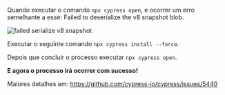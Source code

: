 Quando executar o comando `npx cypress open`, e ocorrer um erro semelhante a esse: Failed to deserialize the v8 snapshot blob.

![failed serialize v8 snapshot](https://github.com/adsguilherme/cypress-faq/blob/main/src/assets/failedtodeserializethev8snapshotblob.png)

Executar o seguinte comando `npx cypress install --force`.

Depois que concluir o processo executar `npx cypress open`.

**E agora o processo irá ocorrer com sucesso!**

Maiores detalhes em: https://github.com/cypress-io/cypress/issues/5440
